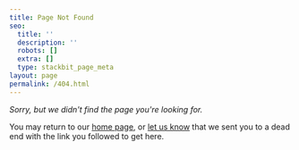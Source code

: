 ```yaml
---
title: Page Not Found
seo:
  title: ''
  description: ''
  robots: []
  extra: []
  type: stackbit_page_meta
layout: page
permalink: /404.html
---
```

*Sorry, but we didn't find the page you're looking for.*

You may return to our [home page](mentorsoutreach.org), or [let us know](https://mentorsoutreach.org/contact) that we sent you to a dead end with the link you followed to get here.
